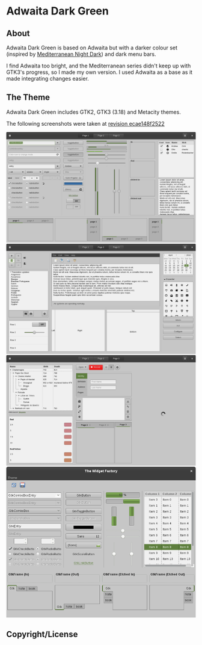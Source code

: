 Adwaita Dark Green
==================

About
-----

Adwaita Dark Green is based on Adwaita but with a darker colour set (inspired by [Mediterranean Night Dark](http://gnome-look.org/content/show.php/MediterraneanNight+Series?content=156782)) and dark menu bars.

I find Adwaita too bright, and the Mediterranean series didn't keep up with GTK3's progress, so I made my own version. I used Adwaita as a base as it made integrating changes easier.

The Theme
---------

Adwaita Dark Green includes GTK2, GTK3 (3.18) and Metacity themes.

The following screenshots were taken at [revision ecae148f2522](https://dev.ibboard.co.uk/repos/other/Adwaita-Dark-Green/rev/ecae148f2522)

![GTK3 Widget Factory - Page 1](./GTK3-Page1.png)
![GTK3 Widget Factory - Page 2](./GTK3-Page2.png)
![GTK3 Widget Factory - Page 3](./GTK3-Page3.png)
![GTK2 Widget Factory](./GTK2.png)


Copyright/License
-----------------


